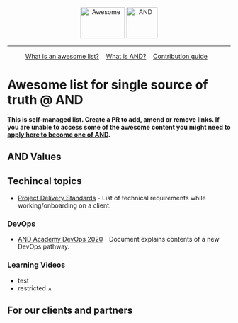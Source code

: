 <div align="center">
	<img width="100" height="70" src="https://raw.githubusercontent.com/sindresorhus/awesome/master/media/logo.svg?sanitize=true" alt="Awesome"/>
	<img width="70" height="70" src="https://avatars0.githubusercontent.com/u/8202123?s=200&v=4" alt="AND"/>
</div>
<hr/>
<p align="center">
	<a href="https://github.com/sindresorhus/awesome/blob/master/awesome.md">What is an awesome list?</a>&nbsp;&nbsp;&nbsp;
	<a href="https://www.glassdoor.co.uk/Overview/Working-at-AND-Digital-EI_IE1024275.11,22.htm">What is AND?</a>&nbsp;&nbsp;&nbsp;
	<a href="https://github.com/sindresorhus/awesome/blob/master/contributing.md">Contribution guide</a>&nbsp;&nbsp;&nbsp;
</p>


# Awesome list for single source of truth @ AND
**This is self-managed list. Create a PR to add, amend or remove links. If you are unable to access some of the awesome content you might need to [apply here to become one of AND](https://and.digital/join-us/).**

## AND Values

## Techincal topics
 - [Project Delivery Standards](https://docs.google.com/document/d/1vm_skGRk9AcmrndqS50xDziy8I9u3a7pvhCtNQ7Pkik/edit) - List of technical requirements while working/onboarding on a client.

### DevOps

 - [AND Academy DevOps 2020](https://docs.google.com/document/d/1pW2W4BB0ZbDbNhEfshQLKFIVh7ACvu9LQoC68F_BO4k/edit) - Document explains contents of a new DevOps pathway.


### Learning Videos
 - test 
 - restricted <img width="10" height="10" src="https://avatars0.githubusercontent.com/u/8202123?s=200&v=4" alt="AND only"/>


## For our clients and partners
